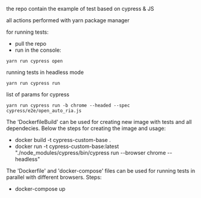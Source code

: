 the repo contain the example of test based on cypress & JS

all actions performed with yarn package manager

for running tests:
- pull the repo
- run in the console: 
```
yarn run cypress open
```
running tests in headless mode
```
yarn run cypress run
```
list of params for cypress
```
yarn run cypress run -b chrome --headed --spec cypress/e2e/open_auto_ria.js
````

The 'DockerfileBuild' can be used for creating new image with tests and all dependecies.
Below the steps for creating the image and usage: 
- docker build -t cypress-custom-base .
- docker run -t cypress-custom-base:latest "./node_modules/cypress/bin/cypress run --browser   chrome --headless"

The 'Dockerfile' and 'docker-compose' files can be used for running tests in parallel with different browsers.
Steps:
- docker-compose up